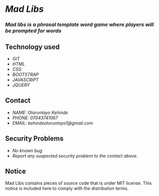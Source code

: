 # _Mad Libs_
### _Mad libs is a phrasal template word game where players will be prompted for words_

## Technology used
* _GIT_
* _HTML_
* _CSS_
* _BOOTSTRAP_
* _JAVASCRIPT_
* _JQUERY_

## Contact
* _NAME: Oloruntayo Kehinde_
* _PHONE: 07043741067_
* _EMAIL: kehindeoloruntayo1@gmail.com_

## Security Problems
* _No known bug_
* _Report any suspected security problem to the contact above._

## Notice
Mad Libs contains pieces of source code that is under MIT license. This notice is included here to comply with the distribution terms.